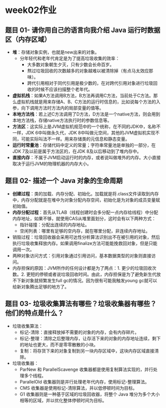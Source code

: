# week02作业

## 题目 01- 请你用自己的语言向我介绍 Java 运行时数据区（内存区域）

- **堆**：存储对象实例，也就是new出来的对象。
  - 分年轻代和老年代肯定是为了提高垃圾收集的效率：
    - 大多数对象朝生夕灭，只有少数会长命百岁。
    - 熬过垃圾回收的次数越多的对象越难以被清除掉（有点马太效应那味）。
    - 跨代引用相对于同代引用是极少数的，在对跨代引用对象进行垃圾回收的时候不应该扫描整个老年代。
- **虚拟机栈**：如果A方法调用B方法，B方法再调用C方法，当前处于C方法。那么虚拟机栈就是用来存储A、B、C方法的运行时信息的，比如说每个方法的入参，向下调用方法时方法内的局部变量的值等。
- **本地方法栈**：若上述C方法调用了D方法，D方法是一个native方法，则会用到本地方法栈，存储native方法执行时的参数信息等。
- **方法区**：这实际上是JVM虚拟机规范中的一个统称，在不同的JDK中，名称不一样，JDK 6中叫做永久代，JDK 8中叫做元空间，其他的JVM虚拟机实现不同，可能实际叫法不一样。用来存储类的元信息和静态变量。
- **运行时常量池**：存储代码中定义的常量；字符串常量池是单独的一部分，在JDK 7及以前是属于方法区的，在JDK 8及以后移动到了堆内存中。
- **直接内存**：不属于JVM启动运行时的内存，或者说叫做堆外的内存。大小直接取决于运行JVM的物理机器的内存大小。



## 题目 02- 描述一个 Java 对象的生命周期

- **创建过程**：类的加载、内存分配、初始化。加载就是将.class文件读取到内存中，内存分配就是在堆中为对象分配内存空间，初始化是为对象的成员变量赋初始值。
- **内存分配过程**：首先从TLAB（线程创建时会多分配一点内存给线程）中分配内存地址，如果不够，就使用CAS从堆里面划分，这时会有以下两种方式：
  - 指针碰撞：分配出连续的内存地址。
  - 空闲列表：哪里有足够的空内存，就在哪里分配，非连续内存地址。
- 销毁过程：垃圾回收器会采用可达性分析算法识别出不在被引用的对象，然后执行垃圾收集释放内存。如果调用finalize方法可能能挽救回对象，但是只能调用一次。
- 两种对象访问方式：引用对象通过引用访问，基本数据类型的对象则直接访问。
- 内存担保的原因：JVM所作的任何设计都是为了两点：1. 更少的垃圾回收次数。2. 更短的停顿或者说垃圾回收时间。由此，内存担保是为了避免新生代放不下新对象就频繁发生full gc的情况。因为很有可能我触发young gc就可以给新对象腾出足够的地方了。



## 题目 03- 垃圾收集算法有哪些？垃圾收集器有哪些？他们的特点是什么？

- 垃圾收集算法：
  - 标记-清除：直接释放掉不需要的对象的内存，会有内存碎片。
  - 标记-整理：清除之后整理内存，让存活下来的对象的内存地址连续，剩下的地址也更大，而不是零零散散的小块。
  - 复制：将存货下来的对象复制到另一块内存区域中，这块内存区域直接清除。
- 垃圾收集器：
  - ParNew 和 ParallelScavenge 收集器都是使用复制算法实现的，并行处理多个线程。
  - ParallelOld 收集器则是并行处理老年代内存，使用标记-整理算法。
  - CMS 收集器是使用标记-清除算法，并以低停顿时间为目标。
  - G1 收集器则是一种基于区域的垃圾回收器，将整个 Java 堆分为多个大小相等的区域，并以优化整体停顿时间为目标。

